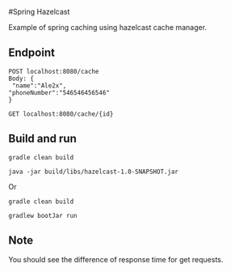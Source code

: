 #Spring Hazelcast

Example of spring caching using hazelcast cache manager.


## Endpoint

```
POST localhost:8080/cache
Body: {
 "name":"Ale2x",
"phoneNumber":"546546456546"
}

GET localhost:8080/cache/{id}
```

## Build and run

```
gradle clean build

java -jar build/libs/hazelcast-1.0-SNAPSHOT.jar 
```
Or
```
gradle clean build

gradlew bootJar run
```
## Note

You should see the difference of response time for get requests.
